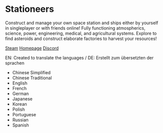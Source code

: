 # Stationeers

Construct and manage your own space station and ships either by yourself in singleplayer or with friends online! Fully functioning atmospherics, science, power, engineering, medical, and agricultural systems. Explore to find asteroids and construct elaborate factories to harvest your resources! 

[Steam](https://store.steampowered.com/app/544550/Stationeers/ "Titel, der beim Überfahren mit der Maus angezeigt wird")
[Homepage](https://stationeers.com/ "Titel, der beim Überfahren mit der Maus angezeigt wird")
[Discord](https://discordapp.com/invite/CxR3mRy "Titel, der beim Überfahren mit der Maus angezeigt wird")


EN: Created to translate the languages / DE: Erstellt zum übersetzten der sprachen

- Chinese Simplified
- Chinese Traditional
- English
- French
- German
- Japanese
- Korean
- Polish
- Portuguese
- Russian
- Spanish